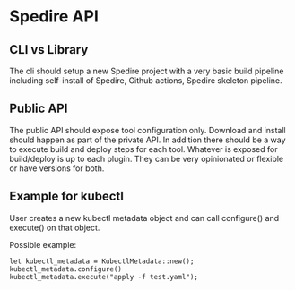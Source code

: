 # Spedire API

## CLI vs Library

The cli should setup a new Spedire project with a very basic build pipeline including self-install of Spedire, Github actions, Spedire skeleton pipeline.

## Public API

The public API should expose tool configuration only. Download and install should happen as part of the private API. In addition there should be a way to execute build and deploy steps for each tool. Whatever is exposed for build/deploy is up to each plugin. They can be very opinionated or flexible or have versions for both.

## Example for kubectl

User creates a new kubectl metadata object and can call configure() and execute() on that object.

Possible example:

```
let kubectl_metadata = KubectlMetadata::new();
kubectl_metadata.configure()
kubectl_metadata.execute("apply -f test.yaml");
```